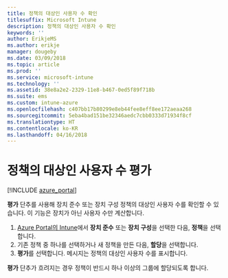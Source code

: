 ```yaml
---
title: 정책의 대상인 사용자 수 확인
titlesuffix: Microsoft Intune
description: 정책의 대상인 사용자 수 확인
keywords: ''
author: ErikjeMS
ms.author: erikje
manager: dougeby
ms.date: 03/09/2018
ms.topic: article
ms.prod: ''
ms.service: microsoft-intune
ms.technology: ''
ms.assetid: 38e8a2e2-2329-11e8-b467-0ed5f89f718b
ms.suite: ems
ms.custom: intune-azure
ms.openlocfilehash: c407bb17b80299e8eb44fee8eff8ee172aeaa268
ms.sourcegitcommit: 5eba4bad151be32346aedc7cbb0333d71934f8cf
ms.translationtype: HT
ms.contentlocale: ko-KR
ms.lasthandoff: 04/16/2018
---
```

# <a name="evaluate-how-many-users-are-targeted-by-a-policy"></a>정책의 대상인 사용자 수 평가
[!INCLUDE [azure_portal](./includes/azure_portal.md)]

**평가** 단추를 사용해 장치 준수 또는 장치 구성 정책의 대상인 사용자 수를 확인할 수 있습니다. 이 기능은 장치가 아닌 사용자 수만 계산합니다.

1.  [Azure Portal의 Intune](https://aka.ms/intuneportal)에서 **장치 준수** 또는 **장치 구성**을 선택한 다음, **정책**을 선택합니다.
2.  기존 정책 중 하나를 선택하거나 새 정책을 만든 다음, **할당**을 선택합니다.
3.  **평가**를 선택합니다. 메시지는 정책의 대상인 사용자 수를 표시합니다.

**평가** 단추가 흐려지는 경우 정책이 반드시 하나 이상의 그룹에 할당되도록 합니다.

